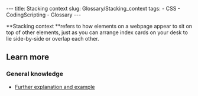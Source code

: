 --- title: Stacking context slug: Glossary/Stacking_context tags: - CSS - CodingScripting - Glossary ---

**Stacking context **refers to how elements on a webpage appear to sit on top of other elements, just as you can arrange index cards on your desk to lie side-by-side or overlap each other.

## Learn more

### General knowledge

- [Further explanation and example](/en-US/docs/Web/CSS/CSS_Positioning/Understanding_z_index/The_stacking_context)
